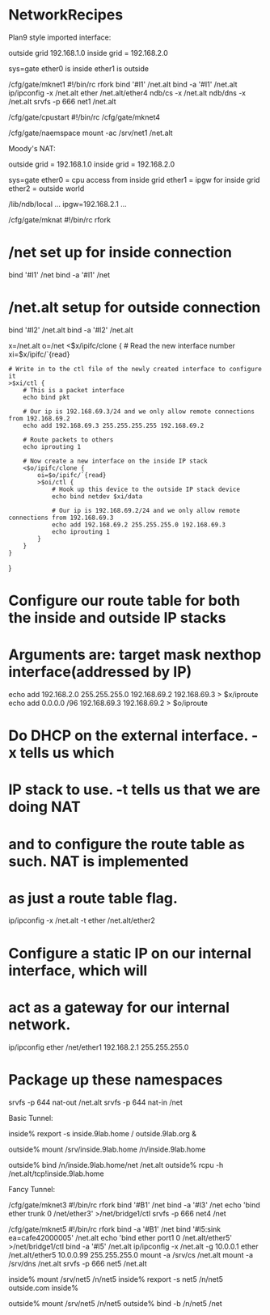# NetworkRecipes


Plan9 style imported interface:

outside grid 192.168.1.0
inside grid = 192.168.2.0

sys=gate
ether0 is inside
ether1 is outside


/cfg/gate/mknet1
#!/bin/rc
rfork
bind '#l1' /net.alt
bind -a '#I1' /net.alt
ip/ipconfig -x /net.alt ether /net.alt/ether4
ndb/cs -x /net.alt
ndb/dns -x /net.alt
srvfs -p 666 net1 /net.alt

/cfg/gate/cpustart
#!/bin/rc
/cfg/gate/mknet4

/cfg/gate/naemspace
mount -ac /srv/net1 /net.alt


Moody's NAT:

outside grid = 192.168.1.0
inside grid = 192.168.2.0

sys=gate
ether0 = cpu access from inside grid
ether1 = ipgw for inside grid
ether2 = outside world

/lib/ndb/local
...
ipgw=192.168.2.1
...


/cfg/gate/mknat
#!/bin/rc
rfork
# /net set up for inside connection
bind '#I1' /net
bind -a '#l1' /net

# /net.alt setup for outside connection
bind '#I2' /net.alt
bind -a '#l2' /net.alt


x=/net.alt
o=/net
<$x/ipifc/clone {
	# Read the new interface number
	xi=$x/ipifc/`{read}

	# Write in to the ctl file of the newly created interface to configure it
	>$xi/ctl {
		# This is a packet interface
		echo bind pkt

		# Our ip is 192.168.69.3/24 and we only allow remote connections from 192.168.69.2
		echo add 192.168.69.3 255.255.255.255 192.168.69.2

		# Route packets to others
		echo iprouting 1

		# Now create a new interface on the inside IP stack
		<$o/ipifc/clone {
			oi=$o/ipifc/`{read}
			>$oi/ctl {
				# Hook up this device to the outside IP stack device
				echo bind netdev $xi/data

				# Our ip is 192.168.69.2/24 and we only allow remote connections from 192.168.69.3
				echo add 192.168.69.2 255.255.255.0 192.168.69.3
				echo iprouting 1
			}
		}
	}
}

# Configure our route table for both the inside and outside IP stacks
# Arguments are: target mask nexthop interface(addressed by IP)
echo add 192.168.2.0 255.255.255.0 192.168.69.2 192.168.69.3 > $x/iproute
echo add 0.0.0.0 /96 192.168.69.3 192.168.69.2 > $o/iproute

# Do DHCP on the external interface. -x tells us which
# IP stack to use. -t tells us that we are doing NAT
# and to configure the route table as such. NAT is implemented
# as just a route table flag.
ip/ipconfig -x /net.alt -t ether /net.alt/ether2

# Configure a static IP on our internal interface, which will
# act as a gateway for our internal network.
ip/ipconfig ether /net/ether1 192.168.2.1 255.255.255.0

# Package up these namespaces 
srvfs -p 644 nat-out /net.alt
srvfs -p 644 nat-in /net




Basic Tunnel:

inside% rexport -s inside.9lab.home / outside.9lab.org &

outside% mount /srv/inside.9lab.home /n/inside.9lab.home

outside% bind /n/inside.9lab.home/net /net.alt
outside% rcpu -h /net.alt/tcp!inside.9lab.home



Fancy Tunnel:

/cfg/gate/mknet3
#!/bin/rc
rfork
bind '#B1' /net
bind -a '#l3' /net
echo 'bind ether trunk 0 /net/ether3' >/net/bridge1/ctl
srvfs -p 666 net4 /net


/cfg/gate/mknet5
#!/bin/rc
rfork
bind -a '#B1' /net
bind '#l5:sink ea=cafe42000005' /net.alt
echo 'bind ether port1 0 /net.alt/ether5' >/net/bridge1/ctl
bind -a '#I5' /net.alt
ip/ipconfig -x /net.alt -g 10.0.0.1 ether /net.alt/ether5 10.0.0.99 255.255.255.0
mount -a /srv/cs /net.alt
mount -a /srv/dns /net.alt
srvfs -p 666 net5 /net.alt


inside% mount /srv/net5 /n/net5
inside% rexport -s net5 /n/net5 outside.com
inside% 

outside% mount /srv/net5 /n/net5
outside% bind -b /n/net5 /net


